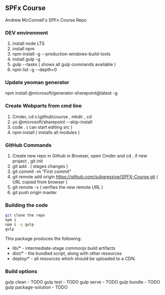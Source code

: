 ## SPFx Course

Andrew McConnell's SPFx Course Repo

### DEV environment

1. install node LTS
2. install npm
3. npm install -g --production windows-build-tools
4. install gulp -g
5. gulp --tasks ( shows all gulp commands available )
6. npm list -g --depth=0

### Update yeoman generator

npm install @microsoft/generator-sharepoint@latest -g

### Create Webparts from cmd line

1. Cmder, cd c:\github\course , mkdir <name> , cd <name>
2. yo @microsoft/sharepoint --skip-install
3. code .        ( can start editing src )
4. npm install   ( installs all modules ) 

### GitHub Commands

1. Create new repo in Github in Browser, open Cmder and cd <project folder>, if new project , git init
2. git add . ( stages changes )
3. git commit -m "First commit"
4. git remote add origin https://github.com/subgressive/SPFX-Course.git ( URL copied from browser )
5. git remote -v    ( verifies the new remote URL )
6. git push origin master

### Building the code

```bash
git clone the repo
npm i
npm i -g gulp
gulp
```

This package produces the following:

* lib/* - intermediate-stage commonjs build artifacts
* dist/* - the bundled script, along with other resources
* deploy/* - all resources which should be uploaded to a CDN.

### Build options

gulp clean - TODO
gulp test - TODO
gulp serve - TODO
gulp bundle - TODO
gulp package-solution - TODO

